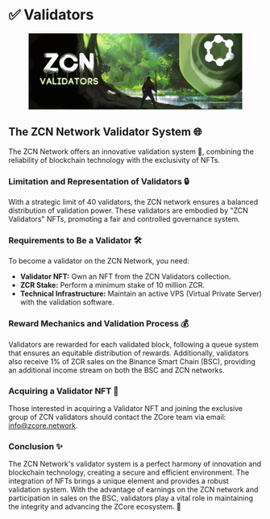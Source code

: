 # ✅ Validators

<figure><img src="../../.gitbook/assets/ZCore_Passport-NFT-Cover.png" alt=""><figcaption></figcaption></figure>

## The ZCN Network Validator System 🌐

The ZCN Network offers an innovative validation system 🚀, combining the reliability of blockchain technology with the exclusivity of NFTs.

### Limitation and Representation of Validators 🔒

With a strategic limit of 40 validators, the ZCN network ensures a balanced distribution of validation power. These validators are embodied by "ZCN Validators" NFTs, promoting a fair and controlled governance system.

### Requirements to Be a Validator 🛠️

To become a validator on the ZCN Network, you need:

* **Validator NFT:** Own an NFT from the ZCN Validators collection.
* **ZCR Stake:** Perform a minimum stake of 10 million ZCR.
* **Technical Infrastructure:** Maintain an active VPS (Virtual Private Server) with the validation software.

### Reward Mechanics and Validation Process 💰

Validators are rewarded for each validated block, following a queue system that ensures an equitable distribution of rewards. Additionally, validators also receive 1% of ZCR sales on the Binance Smart Chain (BSC), providing an additional income stream on both the BSC and ZCN networks.

### Acquiring a Validator NFT 🛒

Those interested in acquiring a Validator NFT and joining the exclusive group of ZCN validators should contact the ZCore team via email: [info@zcore.network](mailto:info@zcore.network).

### Conclusion ✨

The ZCN Network's validator system is a perfect harmony of innovation and blockchain technology, creating a secure and efficient environment. The integration of NFTs brings a unique element and provides a robust validation system. With the advantage of earnings on the ZCN network and participation in sales on the BSC, validators play a vital role in maintaining the integrity and advancing the ZCore ecosystem. 🌟
